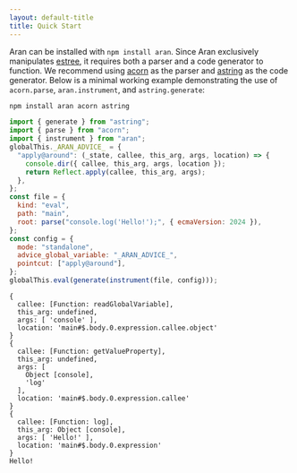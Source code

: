 ```yaml
---
layout: default-title
title: Quick Start
---
```


Aran can be installed with `npm install aran`. Since Aran exclusively manipulates [estree](https://github.com/estree/estree), it requires both a parser and a code generator to function. We recommend using [acorn](https://www.npmjs.com/package/acorn) as the parser and [astring](https://www.npmjs.com/package/astring) as the code generator. Below is a minimal working example demonstrating the use of `acorn.parse`, `aran.instrument`, and `astring.generate`:

```sh
npm install aran acorn astring
```

```js
import { generate } from "astring";
import { parse } from "acorn";
import { instrument } from "aran";
globalThis._ARAN_ADVICE_ = {
  "apply@around": (_state, callee, this_arg, args, location) => {
    console.dir({ callee, this_arg, args, location });
    return Reflect.apply(callee, this_arg, args);
  },
};
const file = {
  kind: "eval",
  path: "main",
  root: parse("console.log('Hello!');", { ecmaVersion: 2024 }),
};
const config = {
  mode: "standalone",
  advice_global_variable: "_ARAN_ADVICE_",
  pointcut: ["apply@around"],
};
globalThis.eval(generate(instrument(file, config)));
```

```
{
  callee: [Function: readGlobalVariable],
  this_arg: undefined,
  args: [ 'console' ],
  location: 'main#$.body.0.expression.callee.object'
}
{
  callee: [Function: getValueProperty],
  this_arg: undefined,
  args: [
    Object [console],
    'log'
  ],
  location: 'main#$.body.0.expression.callee'
}
{
  callee: [Function: log],
  this_arg: Object [console],
  args: [ 'Hello!' ],
  location: 'main#$.body.0.expression'
}
Hello!
```
